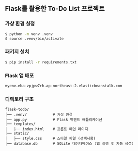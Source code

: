 ## Flask를 활용한 To-Do List 프로젝트


### 가상 환경 설정
```zsh
$ python -m venv .venv
$ source .venv/bin/activate
```

### 패키지 설치
```zsh
$ pip install -r requirements.txt
```

### Flask 앱 배포
```zsh
myenv.eba-zpjpw7rh.ap-northeast-2.elasticbeanstalk.com
```

### 디렉토리 구조

```
flask-todo/
│── .venv/            # 가상 환경
│── app.py            # Flask 백엔드 애플리케이션
│── templates/
│   ├── index.html    # 프론트 메인 페이지
│── static/
│   ├── style.css     # 스타일 파일 (선택사항)
│── database.db       # SQLite 데이터베이스 (앱 실행 후 자동 생성)

```